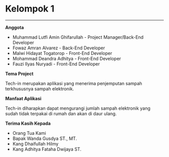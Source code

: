 <h1>Kelompok 1</h1>
<hr>

**Anggota**
<ul>
  <li>Muhammad Lutfi Amin Ghifarullah - Project Manager/Back-End Developer</li>
  <li>Fowaz Amran Alvarez - Back-End Developer</li>
  <li>Malwi Hidayat Togatorop - Front-End Developer</li>
  <li>Mohammad Deandra Adhitya - Front-End Developer</li>
  <li>Fauzi Ilyas Nuryadi - Front-End Developer</li>
</ul>

**Tema Project**
<p>Tech-in merupakan aplikasi yang menerima penjemputan sampah terkhususnya sampah elektronik.</p>

**Manfaat Aplikasi**
<p>Tech-in diharapkan dapat mengurangi jumlah sampah elektronik yang sudah tidak terpakai di rumah dan akan di daur ulang.</p>

**Terima Kasih Kepada**
<ul>
  <li>Orang Tua Kami</li>
  <li>Bapak Wanda Gusdya ST., MT.</li>
  <li>Kang Dhaifullah Hilmy</li>
  <li>Kang Adhitya Fataha Dwijaya ST.</li>
</ul>
